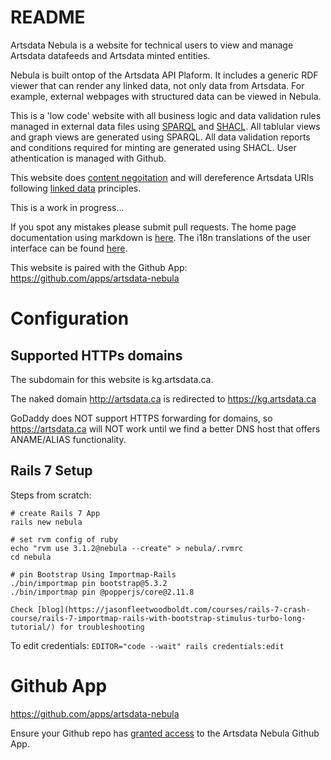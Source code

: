 # README

Artsdata Nebula is a website for technical users to view and manage Artsdata datafeeds and Artsdata minted entities.  

Nebula is built ontop of the Artsdata API Plaform. It includes a generic RDF viewer that can render any linked data, not only data from Artsdata. For example, external webpages with structured data can be viewed in Nebula.

This is a 'low code' website with all business logic and data validation rules managed in external data files using [SPARQL](https://www.ontotext.com/knowledgehub/fundamentals/what-is-sparql/) and [SHACL](<https://www.ontotext.com/knowledgehub/fundamentals/what-is-shacl/#:~:text=The%20Shapes%20Constraint%20Language%20(SHACL,data%20instead%20of%20enabling%20inferencing.>).  All tablular views and graph views are generated using SPARQL. All data validation reports and conditions required for minting are generated using SHACL. User athentication is managed with Github.

This website does [content negoitation](https://en.wikipedia.org/wiki/Content_negotiation) and will dereference Artsdata URIs following [linked data](https://en.wikipedia.org/wiki/Linked_data) principles.

This is a work in progress...

If you spot any mistakes please submit pull requests. The home page documentation using markdown is [here](https://github.com/culturecreates/nebula/tree/main/doc). The i18n translations of the user interface can be found [here](https://github.com/culturecreates/nebula/tree/main/config/locales).

This website is paired with the Github App:
  https://github.com/apps/artsdata-nebula


# Configuration

## Supported HTTPs domains

The subdomain for this website is kg.artsdata.ca.

The naked domain http://artsdata.ca is redirected to https://kg.artsdata.ca

GoDaddy does NOT support HTTPS forwarding for domains, so https://artsdata.ca will NOT work until we find a better DNS host that offers ANAME/ALIAS functionality. 

## Rails 7 Setup
  Steps from scratch:
  ```
  # create Rails 7 App
  rails new nebula

  # set rvm config of ruby
  echo "rvm use 3.1.2@nebula --create" > nebula/.rvmrc
  cd nebula

  # pin Bootstrap Using Importmap-Rails
  ./bin/importmap pin bootstrap@5.3.2
  ./bin/importmap pin @popperjs/core@2.11.8

  Check [blog](https://jasonfleetwoodboldt.com/courses/rails-7-crash-course/rails-7-importmap-rails-with-bootstrap-stimulus-turbo-long-tutorial/) for troubleshooting 

  ```

  To edit credentials:
  `EDITOR="code --wait" rails credentials:edit`


# Github App

https://github.com/apps/artsdata-nebula

Ensure your Github repo has [granted access](https://github.com/organizations/culturecreates/settings/installations/52160418) to the Artsdata Nebula Github App.
